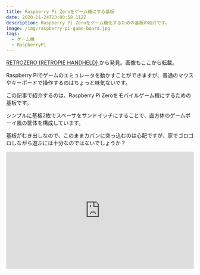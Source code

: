 ```yaml
---
title: Raspberry Pi Zeroをゲーム機にする基板
date: 2020-11-24T23:00:58.112Z
description: Raspberry Pi Zeroをゲーム機化するための基板の紹介です。
image: /img/raspberry-pi-game-board.jpg
tags:
  - ゲーム機
  - RaspberryPi
---
```

[RETROZERO (RETROPIE HANDHELD)](https://facelesstech.wordpress.com/2019/04/07/retrozero-retropie-handheld/)から発見。画像もここから転載。

Raspberry Piでゲームのエミュレータを動かすことができますが、普通のマウスやキーボードで操作するのはちょっと味気ないです。

この記事で紹介するのは、Raspberry Pi Zeroをモバイルゲーム機にするための基板です。

シンプルに基板2枚でスペーサをサンドイッチにすることで、直方体のゲームボーイ風の筐体を構成しています。

基板がむき出しなので、このままカバンに突っ込むのは心配ですが、家でゴロゴロしながら遊ぶには十分なのではないでしょうか？

<iframe width="100%" height="315" src="https://www.youtube.com/embed/WY_CduSmmmE" frameborder="0" allow="accelerometer; autoplay; clipboard-write; encrypted-media; gyroscope; picture-in-picture" allowfullscreen></iframe>
